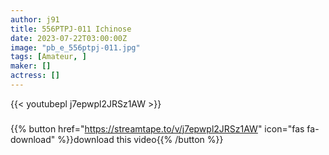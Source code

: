 ```yaml
---
author: j91
title: 556PTPJ-011 Ichinose
date: 2023-07-22T03:00:00Z
image: "pb_e_556ptpj-011.jpg"
tags: [Amateur, ]
maker: []
actress: []
---
```



{{< youtubepl j7epwpl2JRSz1AW >}}
###

{{% button href="https://streamtape.to/v/j7epwpl2JRSz1AW" icon="fas fa-download" %}}download this video{{% /button %}}

